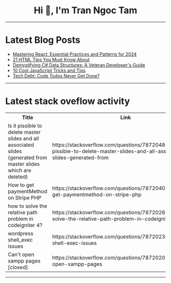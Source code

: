 <h1 align="center">Hi 👋, I'm Tran Ngoc Tam</h1>

---

# Latest Blog Posts 
<!-- BLOG-POST-LIST:START -->
- [Mastering React: Essential Practices and Patterns for 2024](https://dev.to/matin_mollapur/mastering-react-essential-practices-and-patterns-for-2024-2o2n)
- [21 HTML Tips You Must Know About](https://dev.to/agunwachidiebelecalistus/21-html-tips-you-must-know-about-315c)
- [Demystifying C# Data Structures: A Veteran Developer&#39;s Guide](https://dev.to/waelhabbal/demystifying-c-data-structures-a-veteran-developers-guide-3a63)
- [10 Cool JavaScript Tricks and Tips](https://dev.to/koolkamalkishor/10-cool-javascript-tricks-and-tips-1g40)
- [Tech Debt: Code Todos Never Get Done?](https://dev.to/grantdotdev/tech-debt-code-todos-never-get-done-2i31)
<!-- BLOG-POST-LIST:END -->

---

# Latest stack oveflow activity
<table>
  <tr><th>Title</th><th>Link</th></tr>
  <!-- STACKOVERFLOW:START --><tr><td>Is it pissible to delete master slides and all associated slides &lpar;generated from master slides which are deleted&rpar;</td><td>https://stackoverflow.com/questions/78720480/is-it-pissible-to-delete-master-slides-and-all-associated-slides-generated-from</td></tr><tr><td>How to get paymentMethod on Stripe PHP</td><td>https://stackoverflow.com/questions/78720403/how-to-get-paymentmethod-on-stripe-php</td></tr><tr><td>how to solve the relative path problem in codeigniter 4?</td><td>https://stackoverflow.com/questions/78720261/how-to-solve-the-relative-path-problem-in-codeigniter-4</td></tr><tr><td>wordpress shell_exec issues</td><td>https://stackoverflow.com/questions/78720230/wordpress-shell-exec-issues</td></tr><tr><td>Can&#39;t open xampp pages [closed]</td><td>https://stackoverflow.com/questions/78720202/cant-open-xampp-pages</td></tr><!-- STACKOVERFLOW:END -->
</table>

---


